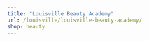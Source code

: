 ```yaml
---
title: "Louisville Beauty Academy"
url: /louisville/louisville-beauty-academy/
shop: beauty
---
```

